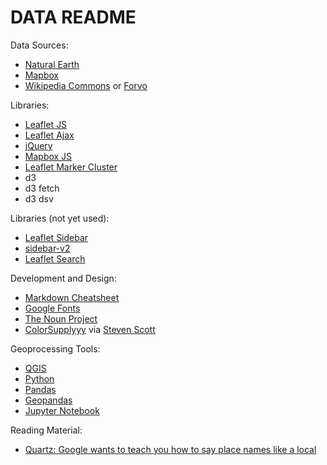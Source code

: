 # DATA README

Data Sources:

* [Natural Earth](http://www.naturalearthdata.com/)
* [Mapbox](https://api.mapbox.com/styles/v1/mikus31/cjajul8jxb6212rq7ly2wgenz.html?fresh=true&title=true&access_token=pk.eyJ1IjoibWlrdXMzMSIsImEiOiJjanVrNGgyaTIxcDNpM3lwaXB3dnowa2VpIn0.uNKvtTY9Is0M7xKSl_ukjQ#11.8/64.143501/-21.896317/0)
* [Wikipedia Commons](https://commons.wikimedia.org/wiki/Category:Pronunciation_of_names_of_cities) or [Forvo](https://forvo.com/tag/cities/)

Libraries:

* [Leaflet JS](https://leafletjs.com/)
* [Leaflet Ajax](https://github.com/calvinmetcalf/leaflet-ajax)
* [jQuery](https://jquery.com/)
* [Mapbox JS](https://www.mapbox.com/)
* [Leaflet Marker Cluster](https://github.com/Leaflet/Leaflet.markercluster)
* d3
* d3 fetch
* d3 dsv

Libraries (not yet used):

* [Leaflet Sidebar](https://github.com/turbo87/leaflet-sidebar)
* [sidebar-v2](https://github.com/Turbo87/sidebar-v2)
* [Leaflet Search](https://github.com/stefanocudini/leaflet-search)

Development and Design:

* [Markdown Cheatsheet](https://github.com/adam-p/markdown-here/wiki/Markdown-Cheatsheet)
* [Google Fonts](https://fonts.google.com/selection?selection.family=Lato|Oswald)
* [The Noun Project](https://thenounproject.com/term/sound/1226989/#)
* [ColorSupplyyy](https://colorsupplyyy.com/app) via [Steven Scott](http://stevescott.com.au/)

Geoprocessing Tools:

* [QGIS](https://qgis.org/en/site/)
* [Python](https://www.python.org/)
* [Pandas](https://pandas.pydata.org/)
* [Geopandas](http://geopandas.org/)
* [Jupyter Notebook](https://jupyter.org/)

Reading Material:

* [Quartz: Google wants to teach you how to say place names like a local](https://qz.com/338341/google-wants-to-teach-you-how-to-say-place-names-like-a-local/)


